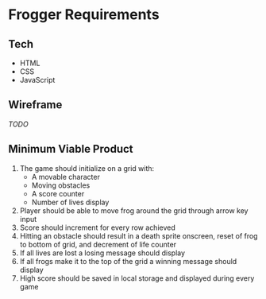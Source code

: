 # Frogger Requirements

## Tech
* HTML
* CSS
* JavaScript

## Wireframe

*TODO*

## Minimum Viable Product

1. The game should initialize on a grid with:
    * A movable character
    * Moving obstacles
    * A score counter
    * Number of lives display
2. Player should be able to move frog around the grid through arrow key input
3. Score should increment for every row achieved
4. Hitting an obstacle should result in a death sprite onscreen, reset of frog to bottom of grid, and decrement of life counter
5. If all lives are lost a losing message should display
6. If all frogs make it to the top of the grid a winning message should display
7. High score should be saved in local storage and displayed during every game
